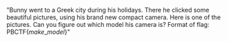 "Bunny went to a Greek city during his holidays. There he clicked some beautiful pictures, using his brand new compact camera. Here is one of the pictures. Can you figure out which model his camera is?
Format of flag: PBCTF{*make*_*model*}"
